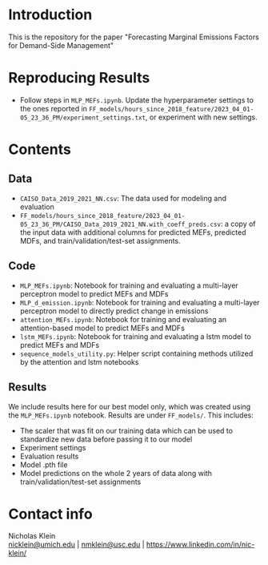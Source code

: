 # Introduction
This is the repository for the paper "Forecasting Marginal Emissions Factors for Demand-Side Management"

# Reproducing Results
* Follow steps in `MLP_MEFs.ipynb`. Update the hyperparameter settings to the ones reported in `FF_models/hours_since_2018_feature/2023_04_01-05_23_36_PM/experiment_settings.txt`, or experiment with new settings.

# Contents

## Data
* `CAISO_Data_2019_2021_NN.csv`: The data used for modeling and evaluation
* `FF_models/hours_since_2018_feature/2023_04_01-05_23_36_PM/CAISO_Data_2019_2021_NN.with_coeff_preds.csv`: a copy of the input data with additional columns for predicted MEFs, predicted MDFs, and train/validation/test-set assignments.

## Code
* `MLP_MEFs.ipynb`: Notebook for training and evaluating a multi-layer perceptron model to predict MEFs and MDFs
* `MLP_d_emission.ipynb`: Notebook for training and evaluating a multi-layer perceptron model to directly predict change in emissions
* `attention_MEFs.ipynb`: Notebook for training and evaluating an attention-based model to predict MEFs and MDFs
* `lstm_MEFs.ipynb`: Notebook for training and evaluating a lstm model to predict MEFs and MDFs
* `sequence_models_utility.py`: Helper script containing methods utilized by the attention and lstm notebooks

## Results
We include results here for our best model only, which was created using the `MLP_MEFs.ipynb` notebook. Results are under `FF_models/`. This includes:
* The scaler that was fit on our training data which can be used to standardize new data before passing it to our model
* Experiment settings
* Evaluation results
* Model .pth file
* Model predictions on the whole 2 years of data along with train/validation/test-set assignments

# Contact info
Nicholas Klein  
nicklein@umich.edu | nmklein@usc.edu | https://www.linkedin.com/in/nic-klein/
